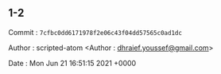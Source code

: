 ## 1-2 

 Commit : `7cfbc0dd6171978f2e06c43f04dd57565c0ad1dc`

 Author : scripted-atom <Author : dhraief.youssef@gmail.com> 

 Date 	: Mon Jun 21 16:51:15 2021 +0000 


